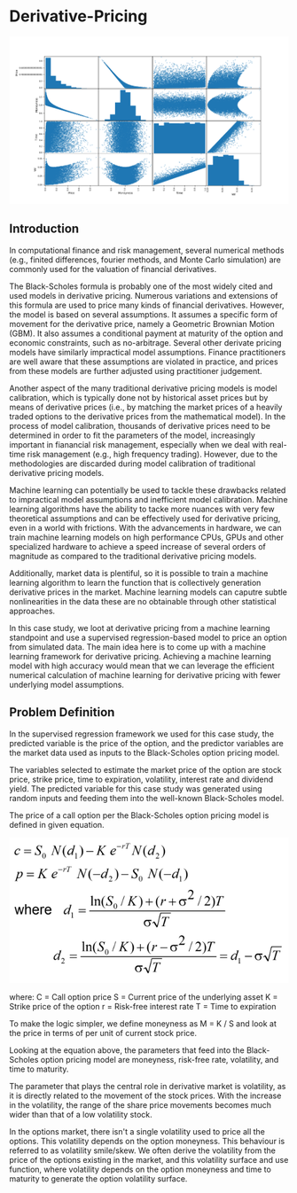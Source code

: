 # Derivative-Pricing

<a align='center'>
<img src='plot.png'/>
</a>

## Introduction
In computational finance and risk management, several numerical methods (e.g., finited differences, fourier methods, and Monte Carlo simulation) are commonly used for the valuation of financial derivatives.

The Black-Scholes formula is probably one of the most widely cited and used models in derivative pricing. Numerous variations and extensions of this formula are used to price many kinds of financial derivatives. However, the model is based on several assumptions. It assumes a specific form of movement for the derivative price, namely a Geometric Brownian Motion (GBM). It also assumes a conditional payment at maturity of the option and economic constraints, such as no-arbitrage. Several other derivate pricing models have similarly impractical model assumptions. Finance practitioners are well aware that these assumptions are violated in practice, and prices from these models are further adjusted using practitioner judgement.

Another aspect of the many traditional derivative pricing models is model calibration, which is typically done not by historical asset prices but by means of derivative prices (i.e., by matching the market prices of a heavily traded options to the derivative prices from the mathematical model). In the process of model calibration, thousands of derivative prices need to be determined in order to fit the parameters of the model, increasingly important in fianancial risk management, especially when we deal with real-time risk management (e.g., high frequency trading). However, due to the methodologies are discarded during model calibration of traditional derivative pricing models.

Machine learning can potentially be used to tackle these drawbacks related to impractical model assumptions and inefficient model calibration. Machine learning algorithms have the ability to tacke more nuances with very few theoretical assumptions and can be effectively used for derivative pricing, even in a world with frictions. With the advancements in hardware, we can train machine learning models on high performance CPUs, GPUs and other specialized hardware to achieve a speed increase of several orders of magnitude as compared to the traditional derivative pricing models.

Additionally, market data is plentiful, so it is possible to train a machine learning algorithm to learn the function that is collectively generation derivative prices in the market. Machine learning models can caputre subtle nonlinearities in the data these are no obtainable through other statistical approaches.

In this case study, we loot at derivative pricing from a machine learning standpoint and use a supervised regression-based model to price an option from simulated data. The main idea here is to come up with a machine learning framework for derivative pricing. Achieving a machine learning model with high accuracy would mean that we can leverage the efficient numerical calculation of machine learning for derivative pricing with fewer underlying model assumptions.

## Problem Definition

In the supervised regression framework we used for this case study, the predicted variable is the price of the option, and the predictor variables are the market data used as inputs to the Black-Scholes option pricing model.

The variables selected to estimate the market price of the option are stock price, strike price, time to expiration, volatility, interest rate and dividend yield. The predicted variable for this case study was generated using random inputs and feeding them into the well-known Black-Scholes model.

The price of a call option per the Black-Scholes option pricing model is defined in given equation.

<p align="center">
<img src='call option.png'/>
</p>

where: 
C = Call option price
S = Current price of the underlying asset
K = Strike price of the option
r = Risk-free interest rate
T = Time to expiration

To make the logic simpler, we define moneyness as M = K / S and look at the price in terms of per unit of current stock price.

Looking at the equation above, the parameters that feed into the Black-Scholes option pricing model are moneyness, risk-free rate, volatility, and time to maturity.

The parameter that plays the central role in derivative market is volatility, as it is directly related to the movement of the stock prices. With the increase in the volatility, the range of the share price movements becomes much wider than that of a low volatility stock.

In the options market, there isn't a single volatility used to price all the options. This volatility depends on the option moneyness. This behaviour is referred to as volatility smile/skew. We often derive the volatility from the price of the options existing in the market, and this volatility surface and use function, where volatility depends on the option moneyness and time to maturity to generate the option volatility surface.
